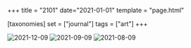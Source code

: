 +++
title = "2101"
date="2021-01-01"
template = "page.html"

[taxonomies]
set = ["journal"]
tags = ["art"]
+++

![2021-12-09](2021-12-09.avif)
![2021-09-09](2021-09-09.avif)
![2021-08-09](2021-08-09.avif)
